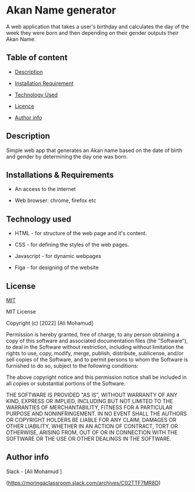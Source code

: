 # Akan Name generator 
A web application that takes a user's birthday and calculates the day of the week they were born and then depending on their gender outputs their Akan Name.

## Table of content

+ [Description](#description)

+ [Installation Requirement](#Installation)

+ [Technology Used](#technology-used)


+ [Licence](#licence)

+ [Author info](#author-info)


## Description
 Simple web app that generates an Akan name based on the date of birth and gender by determining the day one was born.


## Installations & Requirements

* An access to the internet

* Web browser: chrome, firefox etc



## Technology used
* HTML   - for structure of the web page and it's content.

* CSS  -   for defining the styles of the web pages.

* Javascript - for dynamic webpages

* Figa  - for designing of the website 
  




## License

[MIT](https://choosealicense.com/licenses/mit/)

MIT License

Copyright (c) [2022] [Ali Mohamud]

Permission is hereby granted, free of charge, to any person obtaining a copy
of this software and associated documentation files (the "Software"), to deal
in the Software without restriction, including without limitation the rights
to use, copy, modify, merge, publish, distribute, sublicense, and/or sell
copies of the Software, and to permit persons to whom the Software is
furnished to do so, subject to the following conditions:

The above copyright notice and this permission notice shall be included in all
copies or substantial portions of the Software.

THE SOFTWARE IS PROVIDED "AS IS", WITHOUT WARRANTY OF ANY KIND, EXPRESS OR
IMPLIED, INCLUDING BUT NOT LIMITED TO THE WARRANTIES OF MERCHANTABILITY,
FITNESS FOR A PARTICULAR PURPOSE AND NONINFRINGEMENT. IN NO EVENT SHALL THE
AUTHORS OR COPYRIGHT HOLDERS BE LIABLE FOR ANY CLAIM, DAMAGES OR OTHER
LIABILITY, WHETHER IN AN ACTION OF CONTRACT, TORT OR OTHERWISE, ARISING FROM,
OUT OF OR IN CONNECTION WITH THE SOFTWARE OR THE USE OR OTHER DEALINGS IN THE
SOFTWARE.

## Author info
Slack  - [Ali Mohamud ]

(https://moringaclassroom.slack.com/archives/C02TTF7MR8D)
